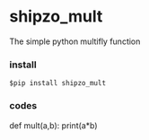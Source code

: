 # shipzo_mult
The simple python multifly function

### install
```$pip install shipzo_mult```

### codes
def mult(a,b):
    print(a*b)
